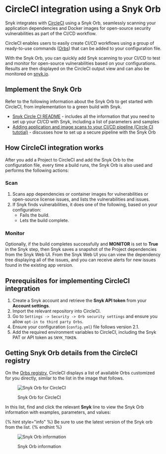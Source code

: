 # CircleCI integration using a Snyk Orb

Snyk integrates with [CircleCI](https://circleci.com) using a Snyk Orb, seamlessly scanning your application dependencies and Docker images for open-source security vulnerabilities as part of the CI/CD workflow.

CircleCI enables users to easily create CI/CD workflows using a group of ready-to-use commands ([Orbs](https://circleci.com/orbs/)) that can be added to your configuration file.

With the Snyk Orb, you can quickly add Snyk scanning to your CI/CD to test and monitor for open-source vulnerabilities based on your configurations. Results are then displayed on the CircleCI output view and can also be monitored on [snyk.io](http://app.snyk.io).

## Implement the Snyk Orb

Refer to the following information about the Snyk Orb to get started with CircleCI, from implementation to a green build with Snyk.

* [Snyk Circle CI README](https://circleci.com/orbs/registry/orb/snyk/snyk) - includes all the information that you need to set up your CI/CD with Snyk, including a list of parameters and samples
* [Adding application and image scans to your CI/CD pipeline (Circle CI tutotial)](https://circleci.com/blog/adding-application-and-image-scanning-to-your-cicd-pipeline/) - discusses how to set up a secure pipeline with the Snyk Orb

## How CircleCI integration works

After you add a Project to CircleCI and add the Snyk Orb to the configuration file, every time a build runs, the Snyk Orb is also used and performs the following actions:

### Scan

1. Scans app dependencies or container images for vulnerabilities or open-source license issues, and lists the vulnerabilities and issues.
2. If Snyk finds vulnerabilities, it does one of the following, based on your configuration:
   * Fails the build.
   * Lets the build complete.

### **Monitor**

Optionally, if the build completes successfully and **MONITOR** is set to **True** in the Snyk step, then Snyk saves a snapshot of the Project dependencies from the Snyk Web UI. From the Snyk Web UI you can view the dependency tree displaying all of the issues, and you can receive alerts for new issues found in the existing app version.

## **Prerequisites for implementing CircleCI integration**

1. Create a Snyk account and retrieve the **Snyk API token** from your **Account settings**.
2. Import the relevant repository into CircleCI.
3. Go to `Settings -> Security -> Orb security settings` and ensure you allow `opt-in to third party Orbs`.
4. Ensure your configuration (`config.yml`) file follows version 2.1.
5. Add the required environment variables to CircleCI, including the Snyk PAT or API token as `SNYK_TOKEN`.

## Getting Snyk Orb details from the CircleCI registry

On the [Orbs registry](https://circleci.com/orbs/registry/), CircleCI displays a list of available Orbs customized for you directly, similar to the list in the image that follows.

<figure><img src="../../.gitbook/assets/download-Snyk-orb.png" alt="Snyk Orb for CircleCI"><figcaption><p>Snyk Orb for CircleCI</p></figcaption></figure>

In this list, find and click the relevant **Snyk** line to view the Snyk Orb information with examples, parameters, and values:

{% hint style="info" %}
Be sure to use the latest version of the Snyk orb from the list.
{% endhint %}

<figure><img src="../../.gitbook/assets/Select-Circle-CI-guide.png" alt="Snyk Orb information"><figcaption><p>Snyk Orb information</p></figcaption></figure>

